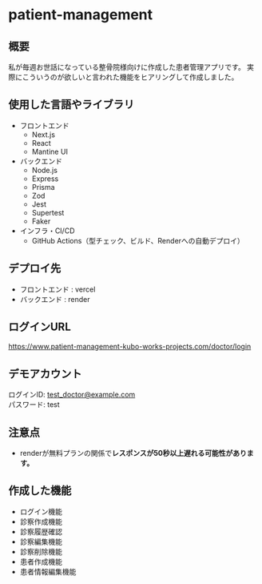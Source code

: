 # patient-management
## 概要
私が毎週お世話になっている整骨院様向けに作成した患者管理アプリです。
実際にこういうのが欲しいと言われた機能をヒアリングして作成しました。  

## 使用した言語やライブラリ
- フロントエンド
    - Next.js
    - React
    - Mantine UI
- バックエンド
    - Node.js
    - Express
    - Prisma
    - Zod
    - Jest
    - Supertest
    - Faker
- インフラ・CI/CD
    - GitHub Actions（型チェック、ビルド、Renderへの自動デプロイ）


## デプロイ先
- フロントエンド : vercel
- バックエンド : render

## ログインURL
https://www.patient-management-kubo-works-projects.com/doctor/login

## デモアカウント
ログインID: test_doctor@example.com  
パスワード: test

## 注意点
- renderが無料プランの関係で**レスポンスが50秒以上遅れる可能性があります。**

## 作成した機能
- ログイン機能
- 診察作成機能
- 診察履歴確認
- 診察編集機能
- 診察削除機能
- 患者作成機能
- 患者情報編集機能


